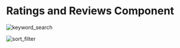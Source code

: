 # Ratings and Reviews Component

![keyword_search](screenshots/keyword_search.gif)

![sort_filter](screenshots/sort_filter.gif)
